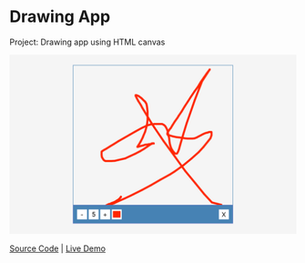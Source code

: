 # Drawing App

Project: Drawing app using HTML canvas

![cover](cover.png)

[Source Code](./README.md) | [Live Demo](https://gattuso.dev/js-projects/drawing-app/index)
